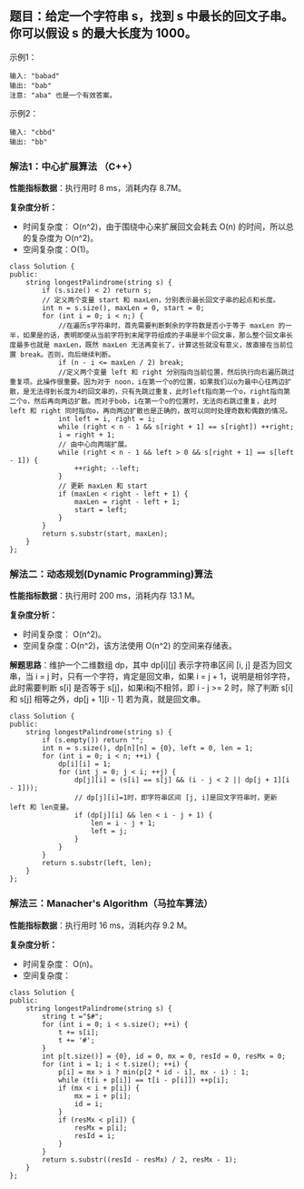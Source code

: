 ## 题目：给定一个字符串 s，找到 s 中最长的回文子串。你可以假设 s 的最大长度为 1000。

示例1：

```
输入: "babad"
输出: "bab"
注意: "aba" 也是一个有效答案。
```

示例2：

```
输入: "cbbd"
输出: "bb"
```

### 解法1：中心扩展算法 （C++）

**性能指标数据**：执行用时 8 ms，消耗内存 8.7M。

**复杂度分析：**

* 时间复杂度： O(n^2)，由于围绕中心来扩展回文会耗去 O(n) 的时间，所以总的复杂度为 O(n^2)。
* 空间复杂度：O(1)。


```
class Solution {
public:
    string longestPalindrome(string s) {
        if (s.size() < 2) return s;
        // 定义两个变量 start 和 maxLen，分别表示最长回文子串的起点和长度。
        int n = s.size(), maxLen = 0, start = 0;
        for (int i = 0; i < n;) {
            //在遍历s字符串时，首先需要判断剩余的字符数是否小于等于 maxLen 的一半，如果是的话，表明即使从当前字符到末尾字符组成的子串是半个回文串，那么整个回文串长度最多也就是 maxLen，既然 maxLen 无法再变长了，计算这些就没有意义，故直接在当前位置 break。否则，向后继续判断。
            if (n - i <= maxLen / 2) break;
            //定义两个变量 left 和 right 分别指向当前位置，然后执行向右遍历跳过重复项。此操作很重要。因为对于 noon，i在第一个o的位置，如果我们以o为最中心往两边扩散，是无法得到长度为4的回文串的，只有先跳过重复，此时left指向第一个o，right指向第二个o，然后再向两边扩散。而对于bob，i在第一个o的位置时，无法向右跳过重复，此时 left 和 right 同时指向o，再向两边扩散也是正确的，故可以同时处理奇数和偶数的情况。
            int left = i, right = i;
            while (right < n - 1 && s[right + 1] == s[right]) ++right;
            i = right + 1;
            // 由中心向两端扩展。
            while (right < n - 1 && left > 0 && s[right + 1] == s[left - 1]) {
                ++right; --left;
            }
            // 更新 maxLen 和 start 
            if (maxLen < right - left + 1) {
                maxLen = right - left + 1;
                start = left;
            }
        }
        return s.substr(start, maxLen);
    }
};
```



### 解法二：动态规划(Dynamic Programming)算法

**性能指标数据**：执行用时 200 ms，消耗内存 13.1 M。

**复杂度分析：**

* 时间复杂度： O(n^2)。
* 空间复杂度：O(n^2)，该方法使用 O(n^2) 的空间来存储表。

**解题思路**：维护一个二维数组 dp，其中 dp[i][j] 表示字符串区间 [i, j] 是否为回文串，当 i = j 时，只有一个字符，肯定是回文串，如果 i = j + 1，说明是相邻字符，此时需要判断 s[i] 是否等于 s[j]，如果i和j不相邻，即 i - j >= 2 时，除了判断 s[i] 和 s[j] 相等之外，dp[j + 1][i - 1] 若为真，就是回文串。



```
class Solution {
public:
    string longestPalindrome(string s) {
        if (s.empty()) return "";
        int n = s.size(), dp[n][n] = {0}, left = 0, len = 1;
        for (int i = 0; i < n; ++i) {
            dp[i][i] = 1;
            for (int j = 0; j < i; ++j) {
                dp[j][i] = (s[i] == s[j] && (i - j < 2 || dp[j + 1][i - 1]));
                // dp[j][i]=1时，即字符串区间 [j, i]是回文字符串时，更新 left 和 len变量。
                if (dp[j][i] && len < i - j + 1) {
                    len = i - j + 1;
                    left = j;
                }
            }
        } 
        return s.substr(left, len);
    }
};
```

### 解法三：Manacher's Algorithm（马拉车算法）

**性能指标数据**：执行用时 16 ms，消耗内存 9.2 M。

**复杂度分析：**

* 时间复杂度： O(n)。
* 空间复杂度：

```
class Solution {
public:
    string longestPalindrome(string s) {
        string t ="$#";
        for (int i = 0; i < s.size(); ++i) {
            t += s[i];
            t += '#';
        }
        int p[t.size()] = {0}, id = 0, mx = 0, resId = 0, resMx = 0;
        for (int i = 1; i < t.size(); ++i) {
            p[i] = mx > i ? min(p[2 * id - i], mx - i) : 1;
            while (t[i + p[i]] == t[i - p[i]]) ++p[i];
            if (mx < i + p[i]) {
                mx = i + p[i];
                id = i;
            }
            if (resMx < p[i]) {
                resMx = p[i];
                resId = i;
            }
        }
        return s.substr((resId - resMx) / 2, resMx - 1);
    }
};
```




